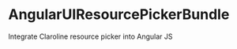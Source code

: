 AngularUIResourcePickerBundle
=============================

Integrate Claroline resource picker into Angular JS
